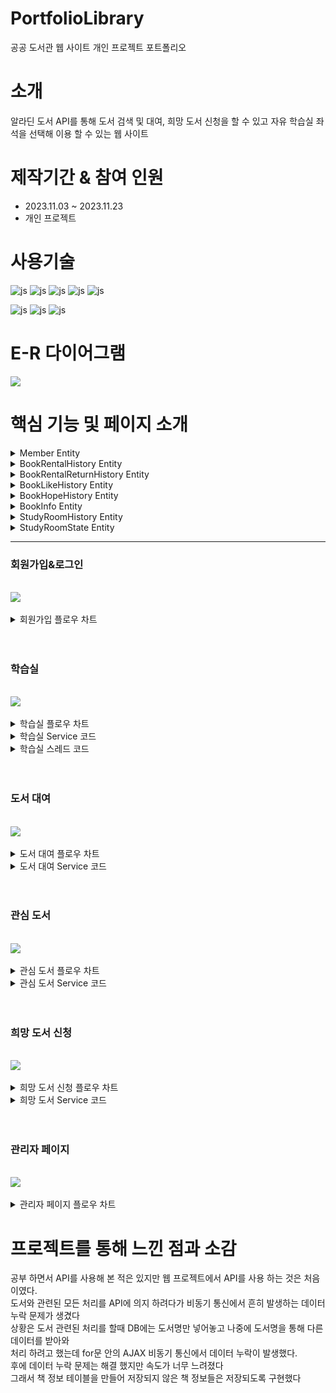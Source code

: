 
# PortfolioLibrary
공공 도서관 웹 사이트 개인 프로젝트 포트폴리오

# 소개
 알라딘 도서 API를 통해 도서 검색 및 대여, 희망 도서 신청을 할 수 있고 자유 학습실 좌석을 선택해 이용 할 수 있는 웹 사이트

# 제작기간 & 참여 인원
<UL>
  <LI>2023.11.03 ~ 2023.11.23</LI>
  <LI>개인 프로젝트</LI>
</UL>


# 사용기술
![js](https://img.shields.io/badge/SpringBoot-6DB33F?style=for-the-badge&logo=SpringBoot&logoColor=white)
![js](https://img.shields.io/badge/Java-FF0000?style=for-the-badge&logo=Java&logoColor=white)
![js](https://img.shields.io/badge/IntelliJ-004088?style=for-the-badge&logo=IntelliJ&logoColor=white)
![js](https://img.shields.io/badge/MariaDB-003545?style=for-the-badge&logo=MariaDB&logoColor=white)
![js](https://img.shields.io/badge/security-6DB33F?style=for-the-badge&logo=security&logoColor=white)

![js](https://img.shields.io/badge/jquery-0769AD?style=for-the-badge&logo=jquery&logoColor=white)
![js](https://img.shields.io/badge/bootstrap-7952B3?style=for-the-badge&logo=bootstrap&logoColor=white)
![js](https://img.shields.io/badge/JavaScript-F7DF1E?style=for-the-badge&logo=JavaScript&logoColor=white)

# E-R 다이어그램

<img src='https://github.com/oals/portfolioLibrary/assets/136543676/ffaa8bf6-e976-4a16-891b-d0d43e4bd59b'>


# 핵심 기능 및 페이지 소개

<details>
 <summary> Member Entity 
 
 </summary> 
 



      @Getter
      @Setter
      @Builder
      @AllArgsConstructor
      @NoArgsConstructor
      @Entity
      @Table(name="member")
      public class Member {

    @Id
    @Column(name="member_id")
    private String memberId; // 아이디

    private String memberName; //이름

    private String memberPswd; //비밀번호

    private String memberAge; //생년월일

    private String memberAddress; //주소

    private String memberPhone; //전화번호

    private int bookRentalCount; //대여 횟수

    private int studyRentalCount; //학습실 이용 횟수

    private String memberDate;  //가입 날짜

    @Enumerated(EnumType.STRING)
    private Role role;  //권한

    public static Member createMember(MemberDTO memberDTO, PasswordEncoder passwordEncoder){

        Member member = new Member();
        member.setMemberId(memberDTO.getMemberId());
        member.setMemberName(memberDTO.getMemberName());
        member.setMemberPhone(memberDTO.getMemberPhone());
        member.setMemberAddress(memberDTO.getMemberAddress());
        member.setMemberAge(memberDTO.getMemberAge());
        member.setBookRentalCount(memberDTO.getBookRentalCount());
        member.setStudyRentalCount(memberDTO.getStudyRentalCount());
        member.setMemberDate(memberDTO.getMemberDate());

        member.setRole(Role.USER);

        // 암호화
        String password = passwordEncoder.encode(memberDTO.getMemberPswd());
        member.setMemberPswd(password);

        return member;
    }



    }




   

</details>


<details>
 <summary> BookRentalHistory Entity
 
 </summary> 
 


     @Getter
     @Setter
     @Builder
     @AllArgsConstructor
     @NoArgsConstructor
     @Entity
     public class BookRentalHistory {


    @Id
    @GeneratedValue(strategy = GenerationType.IDENTITY)
    private Long id;

    @ManyToOne(fetch=FetchType.LAZY)
    @JoinColumn(name = "book_Name")
    private BookInfo bookInfo; //도서 정보


    private String rentalStartDate; // 대여 시작 날짜

    private String rentalEndDate; //대여 종료 날짜

    @Column(columnDefinition = "TINYINT(1)")
    private boolean rentalState; //반납 여부

    @ManyToOne(fetch = FetchType.LAZY)
    @JoinColumn(name = "member_id")
    private Member member; //사용자 정보

    
    }






</details>



<details>
 <summary> BookRentalReturnHistory Entity
 
 </summary> 
 


     
     @Getter
     @Setter
     @Builder
     @AllArgsConstructor
     @NoArgsConstructor
     @Entity
     public class BookRentalReturnHistory {

    @Id
    @GeneratedValue(strategy = GenerationType.IDENTITY)
    private Long id;

    @ManyToOne(fetch=FetchType.LAZY)
    @JoinColumn(name = "book_Name")
    private BookInfo bookInfo; //도서 정보

    private String returnDate; //반납 날짜

    @Column(columnDefinition = "TINYINT(1)")
    private boolean returnState; //반납 여부

    @ManyToOne(fetch = FetchType.LAZY)
    @JoinColumn(name = "member_id")
    private Member member; //사용자 정보




    }






</details>


<details>
 <summary> BookLikeHistory Entity
 
 </summary> 


 
     @Getter
     @Setter
     @Builder
     @AllArgsConstructor
     @NoArgsConstructor
     @Entity
     public class BookLikeHistory {

    @Id
    @GeneratedValue(strategy = GenerationType.IDENTITY)
    private Long id;

    @ManyToOne(fetch=FetchType.LAZY)
    @JoinColumn(name = "book_Name")
    private BookInfo bookInfo; //도서 정보


    private boolean likeRentalState; //대여 가능 여부

    private String likeDate;  //현재 시간

    @ManyToOne(fetch = FetchType.LAZY)
    @JoinColumn(name = "member_id")
    private Member member;   //사용자 정보




     }







</details>


<details>
 <summary> BookHopeHistory Entity


 
 </summary> 
 




     @Getter
     @Setter
     @Builder
     @AllArgsConstructor
     @NoArgsConstructor
     @Entity
     public class BookHopeHistory {

    @Id
    @GeneratedValue(strategy = GenerationType.IDENTITY)
    private Long id;

    @ManyToOne(fetch=FetchType.LAZY)
    @JoinColumn(name = "book_Name")
    private BookInfo bookInfo; //도서 정보

    private String hopeDate;  //신청 날짜

    private boolean hopeState; //도서 상태

    @ManyToOne(fetch = FetchType.LAZY)
    @JoinColumn(name = "member_id")
    private Member member;  //사용자명


    }






</details>




<details>
 <summary> BookInfo Entity
 
 </summary> 



     @Getter
     @Setter
     @AllArgsConstructor
     @NoArgsConstructor
     @Builder
     @Entity
     public class BookInfo {

    @Id
    @Column(name="book_Name")
    private String bookName; //도서명
    private String bookImg; //도서 이미지
    private String  bookAuthor; // 저자
    private String  bookPublisher; // 출판사
    private String  bookCategory; //도서 카테고리




    }



 
 

</details>


<details>
 <summary> StudyRoomHistory Entity
 
 </summary> 




     @Getter
     @Setter
     @Builder
     @AllArgsConstructor
     @NoArgsConstructor
     @Entity
     public class StudyRoomHistory {

    @javax.persistence.Id
    @GeneratedValue(strategy= GenerationType.IDENTITY)
    private Long Id;

    private String seatNum;  //좌석 번호

    private String historySeatStartDate; // 이용 시작 시간
    private String historySeatEndDate; //이용 끝 시간

    @ManyToOne(fetch = FetchType.LAZY)
    @JoinColumn(name = "member_id")
    private Member member; //사용자 정보




    }





 
 

</details>



<details>
 <summary> StudyRoomState Entity
 
 </summary> 





      @Getter
      @Setter
      @Builder
      @AllArgsConstructor
      @NoArgsConstructor
      @Entity
      public class StudyRoomState {

    @Id
    @GeneratedValue(strategy= GenerationType.IDENTITY)
    @Column(name="room_id")
    private Long Id;

    private String seatNum;  //좌석 번호

    private String seatStartDate; // 이용 시작 시간

    private String seatCountTime; //남은 이용 시간


    @OneToOne(fetch = FetchType.LAZY)
    @JoinColumn(name = "member_id")
    private Member member;  //사용자 정보


    }






 
</details>








<hr>

<h3>회원가입&로그인</h3>
<br>

<img src='https://github.com/oals/portfolioLibrary/assets/136543676/17e39a43-ccb3-40c0-9381-239f1bac15f4'>


<br>
<br>
<details>
 <summary> 회원가입 플로우 차트
 
 </summary> 
 
<img src='https://github.com/oals/portfolioLibrary/assets/136543676/f5428db8-442f-4200-8ac6-12026a05570b'>
</details>



<br>
<br>




<h3>학습실</h3>
<br>

<img src='https://github.com/oals/portfolioLibrary/assets/136543676/1dfc2af5-9e24-4c2d-9b61-1b6efc842a31'>


<br>
<br>

<details>
 <summary> 학습실 플로우 차트
 
 </summary> 
 
<img src='https://github.com/oals/portfolioLibrary/assets/136543676/079dbb43-c836-4552-a0d0-265f49c5357c'>
</details>



<details>
 <summary> 학습실 Service 코드
 
 </summary> 



     public boolean RentalStudyRoom(String seatNum, String memberId) {


        boolean returnChk = false;

        JPAQueryFactory queryFactory = new JPAQueryFactory(em);
        QStudyRoomState qStudyRoomState = QStudyRoomState.studyRoomState;

        //이미 사용중인 좌석이 있는지 확인
        Boolean seatChk =  queryFactory.selectFrom(qStudyRoomState)
                .where(qStudyRoomState.member.memberId.eq(memberId))
                .fetchOne() == null;

        if(seatChk == true) {

            LocalDateTime now = LocalDateTime.now();
            DateTimeFormatter formatter = DateTimeFormatter.ofPattern("yyyy년 MM월 dd일 HH시 mm분");
            String startTime = now.format(formatter);

            StudyRoomStateDTO studyRoomStateDTO = StudyRoomStateDTO.builder()
                    .seatNum(seatNum)
                    .memberId(memberId)
                    .seatCountTime("03:00") //이용 시간
                    .seatStartDate(startTime)
                    .build();

            StudyRoomState studyRoomState = this.StudyRoomStateDtoToEntity(studyRoomStateDTO);

            //학습실 현재 사용 정보 저장
            studyRoomStateRepository.save(studyRoomState);

            //학습실 이용 횟수 업데이트
            Member member = memberRepository.findById(memberId).orElseThrow();
            member.setStudyRentalCount(member.getStudyRentalCount() + 1);
            memberRepository.save(member);

            returnChk = true;

            //현재 좌석 정보를 스레드로 전달 및 스레드 실행
            String message = seatNum;
            Thread thread = new Thread(new MyRunnable(message));
            thread.start(); // 스레드를 실행합니다.


        }else{
            returnChk = false;
        }

        return returnChk;

    }

    



</details>



<details>

 <summary> 학습실 스레드 코드
 
 </summary> 


     public class MyRunnable implements Runnable {
        private final String seatNum;
        private boolean threadChk;

        public MyRunnable(String seatNum) {
            this.seatNum = seatNum;
            this.threadChk = true;
        }

        @Override
        public void run() {
            while(threadChk) {

                try {
                    //1분 주기로 현재 남은 이용시간 업데이트
                    Thread.sleep(60000);

                    JPAQueryFactory queryFactory = new JPAQueryFactory(em);
                    QStudyRoomState qStudyRoomState = QStudyRoomState.studyRoomState;
                    StudyRoomState studyRoomState =  queryFactory.selectFrom(qStudyRoomState)
                            .where(qStudyRoomState.seatNum.eq(seatNum))
                            .fetchOne();
                    //스레드 종료
                    if(studyRoomState == null){
                        Thread.interrupted();
                        break;
                    }
                    //남은 이용 시간 계산
                    LocalTime time = LocalTime.parse(studyRoomState.getSeatCountTime());
                    time = time.minusMinutes(1);
                    
                    //현재 남은 이용 시간이 없을 때 
                    if(time.toString().equals("00:00")){
                        studyRoomStateRepository.deleteById(studyRoomState.getId());
                        threadChk = false;

                        LocalDateTime now = LocalDateTime.now();
                        DateTimeFormatter formatter = DateTimeFormatter.ofPattern("yyyy년 MM월 dd일 HH시 mm분");
                        String endTime = now.format(formatter);

                        StudyRoomHistory studyRoomHistory = StudyRoomHistory.builder()
                                .seatNum(studyRoomState.getSeatNum())
                                .member(studyRoomState.getMember())
                                .historySeatStartDate(studyRoomState.getSeatStartDate())
                                .historySeatEndDate(endTime)
                                .build();
                        //학습실 이용 정보 저장
                        StudyRoomHistoryRepository.save(studyRoomHistory);
                    }else {
                        //현재 남은 이용 시간 업데이트
                        studyRoomState.setSeatCountTime(time.toString());
                        studyRoomStateRepository.save(studyRoomState);
                    }



                } catch (InterruptedException e) {
                    throw new RuntimeException(e);
                }
            }
        }
    }
 

</details>

<br>
<br>


<h3>도서 대여</h3>
<br>

<img src='https://github.com/oals/portfolioLibrary/assets/136543676/8d5fe7df-2af2-4951-baa6-4789398d8e5f'>

<br>
<br>
<details>
 <summary> 도서 대여 플로우 차트
 
 </summary> 
 
<img src='https://github.com/oals/portfolioLibrary/assets/136543676/60657fde-7948-4fa6-b7d2-43157bea6c37'>
</details>


<details>
 <summary> 도서 대여 Service 코드
 
 </summary> 
 


     public String rentalBook(BookInfoDTO bookInfoDTO,String memberId) {

        String returnChk = "";

        JPAQueryFactory queryFactory = new JPAQueryFactory(em);
        QBookRentalHistory qBookRentalHistory = QBookRentalHistory.bookRentalHistory;

        //이미 대여한 도서인지 검사
        Boolean rentalChk =  queryFactory.selectFrom(qBookRentalHistory)
                .where(qBookRentalHistory.member.memberId.eq(memberId).and(qBookRentalHistory.bookInfo.bookName.eq(bookInfoDTO.getBookName())))
                .fetchOne() == null;

        if(rentalChk == true) {

            //해당 도서의 정보가 DB에 없을 경우에만 도서 정보 저장
            if(!bookInfoRepository.findById(bookInfoDTO.getBookName()).isPresent()){
                BookInfo bookInfo = modelMapper.map(bookInfoDTO,BookInfo.class);
                bookInfoRepository.save(bookInfo);
            }

            LocalDateTime now = LocalDateTime.now();
            DateTimeFormatter formatter = DateTimeFormatter.ofPattern("yyyy-MM-dd");
            String today = now.format(formatter); // 오늘 날짜를 문자열로 변환

            LocalDateTime later = now.plusDays(30); // 30일 후 날짜를 LocalDateTime 객체로 생성
            String nextMonth = later.format(formatter); // 30일 후 날짜를 문자열로 변환


            BookRentalHistoryDTO bookRentalHistoryDTO = BookRentalHistoryDTO.builder()
                    .bookInfoDTO(bookInfoDTO)
                    .rentalState(false)
                    .rentalStartDate(today)
                    .rentalEndDate(nextMonth)
                    .memberId(memberId)
                    .build();

            BookRentalHistory bookRentalHistory = this.rentalBookDtoToEntity(bookRentalHistoryDTO);

            //대여 내역 저장
            bookRentalRepository.save(bookRentalHistory);


            //도서 대여 횟수 업데이트
            Member member = memberRepository.findById(memberId).orElseThrow();
            member.setBookRentalCount(member.getBookRentalCount() + 1);
            memberRepository.save(member);


            returnChk = "대여 가능";
        }else{
            returnChk = "대여 불가";
        }


        return returnChk;




    }



</details>




<br>
<br>


<h3>관심 도서</h3>
<br>

<img src='https://github.com/oals/portfolioLibrary/assets/136543676/371370a7-25c4-40bf-8add-3a0db924fd96'>

<br>
<br>

<details>
 <summary> 관심 도서 플로우 차트
 
 </summary> 
 
<img src='https://github.com/oals/portfolioLibrary/assets/136543676/689b487c-9ab0-498e-a44e-2dd1bbed9a99'>
</details>


<details>
 <summary> 관심 도서 Service 코드
 
 </summary> 
 


     public boolean likeBook(BookInfoDTO bookInfoDTO, String memberId) {

        boolean returnChk = false;

        JPAQueryFactory queryFactory = new JPAQueryFactory(em);
        QBookLikeHistory qBookLikeHistory = QBookLikeHistory.bookLikeHistory;
        
        //도서 명과 사용자명으로 이미 관심 도서에 넣었는지 체크
         Boolean likeChk =  queryFactory.selectFrom(qBookLikeHistory)
                .where(qBookLikeHistory.member.memberId.eq(memberId).and(qBookLikeHistory.bookInfo.bookName.eq(bookInfoDTO.getBookName())))
                 .fetchOne() == null;

        if(likeChk == true) {
            
            //해당 도서의 정보가 DB에 없을 경우에만 도서 정보 저장
            if(!bookInfoRepository.findById(bookInfoDTO.getBookName()).isPresent()){
                BookInfo bookInfo = modelMapper.map(bookInfoDTO,BookInfo.class);
                bookInfoRepository.save(bookInfo);
            }

            LocalDateTime now = LocalDateTime.now();
            DateTimeFormatter formatter = DateTimeFormatter.ofPattern("yyyy-MM-dd");
            String today = now.format(formatter);

            
            BookLikeHistoryDTO bookLikeHistoryDTO = BookLikeHistoryDTO.builder()
                    .bookInfoDTO(bookInfoDTO)
                    .likeRentalState(true)
                    .likeDate(today)
                    .memberId(memberId)
                    .build();

            BookLikeHistory bookLikeHistory = this.likeBookDtoToEntity(bookLikeHistoryDTO);

            //관심 도서 내역 테이블 저장
            bookLikeRepository.save(bookLikeHistory);
            returnChk = true;
            
        }else{
            //안내 메세지 출력
            returnChk = false;
        }


        return returnChk;
    }


    
</details>



<br>
<br>



<h3>희망 도서 신청</h3>
<br>

<img src='https://github.com/oals/portfolioLibrary/assets/136543676/f557ca5d-efaf-48b3-bc2f-5b9e7e10c584'>


<br>
<br>


<details>
 <summary> 희망 도서 신청 플로우 차트
 
 </summary> 
 
<img src='https://github.com/oals/portfolioLibrary/assets/136543676/b662b2e5-44cd-493f-a4cc-c69eaabc941b'>
</details>


<details>
 <summary> 희망 도서 Service 코드
 
 </summary> 
 

     public boolean memberHopeBook(BookInfoDTO bookInfoDTO, String memberId) {


        boolean chk = false;
        JPAQueryFactory queryFactory = new JPAQueryFactory(em);
        QBookHopeHistory qBookHopeHistory = QBookHopeHistory.bookHopeHistory;

        //도서 명과 사용자명으로 이미 신청 도서에 넣었는지 체크
        Boolean hopeChk =  queryFactory.selectFrom(qBookHopeHistory)
                .where(qBookHopeHistory.member.memberId.eq(memberId).and(qBookHopeHistory.bookInfo.bookName.eq(bookInfoDTO.getBookName())))
                .fetchOne() == null;

        if(hopeChk == true){


            BookInfo bookInfo = modelMapper.map(bookInfoDTO,BookInfo.class);
            //해당 도서의 정보가 DB에 없을 경우에만 도서 정보 저장
            if(!bookInfoRepository.findById(bookInfoDTO.getBookName()).isPresent()){
                bookInfoRepository.save(bookInfo);
            }


            LocalDateTime now = LocalDateTime.now();
            DateTimeFormatter formatter = DateTimeFormatter.ofPattern("yyyy-MM-dd");
            String hopeDate = now.format(formatter);

            Member member = memberRepository.findById(memberId).orElseThrow();

            BookHopeHistory bookHopeHistory = BookHopeHistory.builder()
                    .bookInfo(bookInfo)
                    .hopeState(false)
                    .hopeDate(hopeDate)
                    .member(member)
                    .build();
            //희망 도서 신청 내역 저장
            bookHopeRepository.save(bookHopeHistory);

            chk = true;
        }else{
            chk = false;
        }


        return chk;
    }






</details>



<br>
<br>




<h3>관리자 페이지</h3>
<br>

<img src='https://github.com/oals/portfolioLibrary/assets/136543676/5052951d-1189-40dc-b947-cf0ff23d8ce8'>


<br>
<br>

<details>
 <summary> 관리자 페이지 플로우 차트
 
 </summary> 
 
<img src='https://github.com/oals/portfolioLibrary/assets/136543676/d284cf07-56aa-4a47-a027-5df2278230c3'>
</details>




# 프로젝트를 통해 느낀 점과 소감

공부 하면서 API를 사용해 본 적은 있지만 웹 프로젝트에서 API를 사용 하는 것은 처음이였다. <br>
도서와 관련된 모든 처리를 API에 의지 하려다가 비동기 통신에서 흔히 발생하는 데이터 누락 문제가 생겼다 <br> 
상황은 도서 관련된 처리를 할때 DB에는 도서명만 넣어놓고 나중에 도서명을 통해 다른 데이터를 받아와  <br> 
처리 하려고 했는데 for문 안의 AJAX 비동기 통신에서 데이터 누락이 발생했다. <br>
후에 데이터 누락 문제는 해결 했지만 속도가 너무 느려졌다 <br>
그래서 책 정보 테이블을 만들어 저장되지 않은 책 정보들은 저장되도록 구현했다<br>










